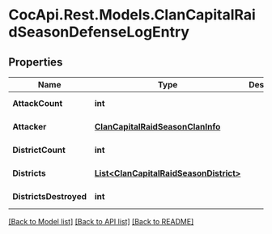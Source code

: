 # CocApi.Rest.Models.ClanCapitalRaidSeasonDefenseLogEntry

## Properties

Name | Type | Description | Notes
------------ | ------------- | ------------- | -------------
**AttackCount** | **int** |  | [optional] [readonly] 
**Attacker** | [**ClanCapitalRaidSeasonClanInfo**](ClanCapitalRaidSeasonClanInfo.md) |  | [optional] [readonly] 
**DistrictCount** | **int** |  | [optional] [readonly] 
**Districts** | [**List&lt;ClanCapitalRaidSeasonDistrict&gt;**](ClanCapitalRaidSeasonDistrict.md) |  | [optional] [readonly] 
**DistrictsDestroyed** | **int** |  | [optional] [readonly] 

[[Back to Model list]](../../README.md#documentation-for-models) [[Back to API list]](../../README.md#documentation-for-api-endpoints) [[Back to README]](../../README.md)

